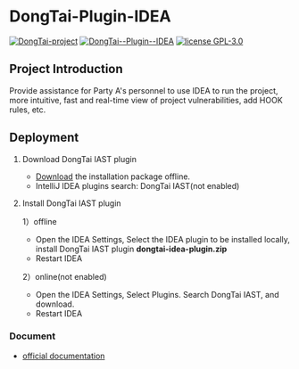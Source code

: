# DongTai-Plugin-IDEA

[![DongTai-project](https://img.shields.io/badge/DongTai%20versions-beta-green)](https://github.com/huoxianclub/DongTai)
[![DongTai--Plugin--IDEA](https://img.shields.io/badge/DongTai--Plugin--IDEA-v1.0.0-lightgrey)](https://github.com/HXSecurity/DongTai-Plugin-IDEA)
[![license GPL-3.0](https://img.shields.io/github/license/HXSecurity/DongTai-agent-java)](https://github.com/HXSecurity/DongTai-agent-java/blob/main/LICENSE)

## Project Introduction

Provide assistance for Party A's personnel to use IDEA to run the project, more intuitive, fast and real-time view of project vulnerabilities, add HOOK rules, etc.

## Deployment

1. Download DongTai IAST plugin

    - [Download](https://github.com/HXSecurity/DongTaiDoc/releases/download/v0.4/dongtai-idea-plugin.zip) the installation package offline.
    - IntelliJ IDEA plugins search: DongTai IAST(not enabled)

2. Install DongTai IAST plugin

   1）offline

    - Open the IDEA Settings, Select the IDEA plugin to be installed locally, install DongTai IAST plugin **dongtai-idea-plugin.zip**
    - Restart IDEA

   2）online(not enabled)

    - Open the IDEA Settings, Select Plugins. Search DongTai IAST, and download.
    - Restart IDEA


### Document

- [official documentation](https://hxsecurity.github.io/DongTaiDoc/#/doc/tutorial/plugin)

